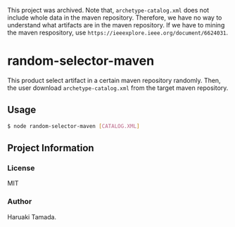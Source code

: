 This project was archived.
Note that, `archetype-catalog.xml` does not include whole data in the maven repository.
Therefore, we have no way to understand what artifacts are in the maven repository.
If we have to mining the maven respository, use `https://ieeexplore.ieee.org/document/6624031`.

# random-selector-maven

This product select artifact in a certain maven repository randomly.
Then, the user download `archetype-catalog.xml` from the target maven repository.

## Usage

```sh
$ node random-selector-maven [CATALOG.XML]
```


## Project Information

### License

MIT

### Author

Haruaki Tamada.
